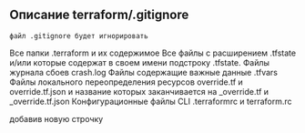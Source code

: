 ## Описание terraform/.gitignore

    файл .gitignore будет игнорировать

 Все папки .terraform и их содержимое
 Все файлы с расширением .tfstate и/или которые содержат в своем имени подстроку .tfstate.
 Файлы журнала сбоев crash.log
 Файлы содержащие важные данные .tfvars
 Файлы локального переопределения ресурсов override.tf и override.tf.json и название которых заканчивается на _override.tf и _override.tf.json
 Конфигурационные файлы CLI .terraformrc и terraform.rc

добавив новую строчку
